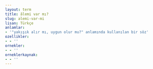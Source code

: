 ```yaml
---
layout: term
title: âlemi var mı?
slug: alemi-var-mi
lisan: Türkçe
anlamlar:
- '"yakışık alır mı, uygun olur mu?" anlamında kullanılan bir söz'
ozellikler:
- - ''
ornekler:
- - ''
orneklerkaynak:
- - ''
---
```

